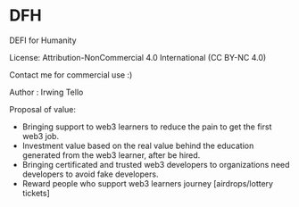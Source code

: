 # DFH
DEFI for Humanity

License: Attribution-NonCommercial 4.0 International (CC BY-NC 4.0)

Contact me for commercial use :)

Author : Irwing Tello

Proposal of value: 
- Bringing support to web3 learners to reduce the pain to get the first web3 job.
- Investment value based on the real value behind the education generated from the web3 learner, after be hired.
- Bringing certificated and trusted web3 developers to organizations need developers to avoid fake developers.
- Reward people who support web3 learners journey [airdrops/lottery tickets] 
